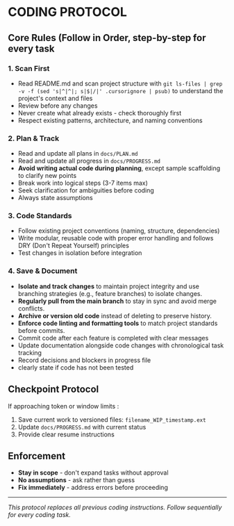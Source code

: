 # CODING PROTOCOL

## **Core Rules (Follow in Order, step-by-step for every task**

### 1. **Scan First**

- Read README.md and scan project structure with `git ls-files | grep -v -f (sed 's|^|^|; s|$|/|' .cursorignore | psub)` to understand the project's context and files
- Review before any changes
- Never create what already exists - check thoroughly first
- Respect existing patterns, architecture, and naming conventions

### 2. **Plan & Track**

- Read and update all plans in `docs/PLAN.md`
- Read and update all progress in `docs/PROGRESS.md`
- **Avoid writing actual code during planning**, except sample scaffolding to clarify new points
- Break work into logical steps (3-7 items max)
- Seek clarification for ambiguities before coding
- Always state assumptions

### 3. **Code Standards**

- Follow existing project conventions (naming, structure, dependencies)
- Write modular, reusable code with proper error handling and follows DRY (Don't Repeat Yourself) principles
- Test changes in isolation before integration

### 4. **Save & Document**

- **Isolate and track changes** to maintain project integrity and use branching strategies (e.g., feature branches) to isolate changes.
- **Regularly pull from the main branch** to stay in sync and avoid merge conflicts.
- **Archive or version old code** instead of deleting to preserve history.
- **Enforce code linting and formatting tools** to match project standards before commits.
- Commit code after each feature is completed with clear messages
- Update documentation alongside code changes with chronological task tracking
- Record decisions and blockers in progress file
- clearly state if code has not been tested

## **Checkpoint Protocol**

If approaching token or window limits :

1. Save current work to versioned files: `filename_WIP_timestamp.ext`
2. Update `docs/PROGRESS.md` with current status
3. Provide clear resume instructions

## **Enforcement**

- **Stay in scope** - don't expand tasks without approval
- **No assumptions** - ask rather than guess
- **Fix immediately** - address errors before proceeding

---
*This protocol replaces all previous coding instructions. Follow sequentially for every coding task.*
